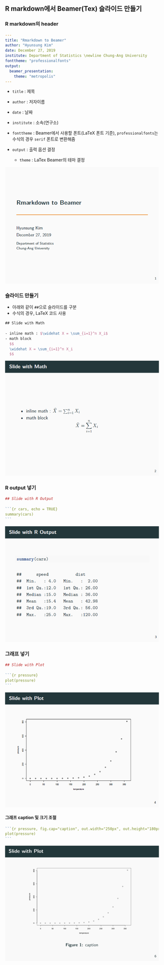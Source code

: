 ## R markdown에서 Beamer(Tex) 슬라이드 만들기



### R markdown의 header

```yaml
---
title: "Rmarkdown to Beamer"
author: "Hyunsung Kim"
date: December 27, 2019
institute: Department of Statistics \newline Chung-Ang University
fonttheme: "professionalfonts"
output:
  beamer_presentation:
    theme: "metropolis"
---
```

- `title` : 제목
- `author` : 저자이름
- `date` : 날짜
- `institute` : 소속(연구소)
- `fonttheme` : Beamer에서 사용할 폰트(LaTeX 폰트 기준), `professionalfonts`는 수식의 경우 `serif` 폰트로 변환해줌

- `output` : 출력 옵션 결정
  - `theme` : LaTex Beamer의 테마 결정

![](images/rmd_beamer1.png)



### 슬라이드 만들기

- 아래와 같이 `##`으로 슬라이드를 구분
- 수식의 경우, LaTeX 코드 사용

```latex
## Slide with Math

- inline math : $\widehat X = \sum_{i=1}^n X_i$
- math block
  $$
  \widehat X = \sum_{i=1}^n X_i
  $$
```

![](images/rmd_beamer2.png)



### R output 넣기

```r
## Slide with R Output

​```{r cars, echo = TRUE}
summary(cars)
​```
```

![](images/rmd_beamer3.png)



### 그래프 넣기

```r
## Slide with Plot

​```{r pressure}
plot(pressure)
​```
```

![](images/rmd_beamer4.png)

#### 그래프 caption 및 크기 조절
```r
​```{r pressure, fig.cap="caption", out.width="250px", out.height="180px"}
plot(pressure)
​```
```

![](images/rmd_beamer5.png)

